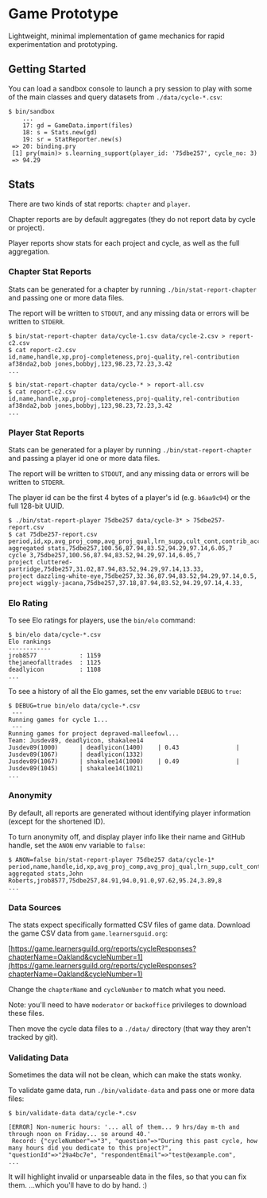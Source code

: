 # Game Prototype

Lightweight, minimal implementation of game mechanics for rapid experimentation and prototyping.

## Getting Started

You can load a sandbox console to launch a pry session to play with some of the main classes and query datasets from `./data/cycle-*.csv`:

```shell-session
$ bin/sandbox
    ...
    17: gd = GameData.import(files)
    18: s = Stats.new(gd)
    19: sr = StatReporter.new(s)
 => 20: binding.pry
 [1] pry(main)> s.learning_support(player_id: '75dbe257', cycle_no: 3)
 => 94.29
```

## Stats

There are two kinds of stat reports: `chapter` and `player`.

Chapter reports are by default aggregates (they do not report data by cycle or project).

Player reports show stats for each project and cycle, as well as the full aggregation.

### Chapter Stat Reports

Stats can be generated for a chapter by running `./bin/stat-report-chapter` and passing one or more data files.

The report will be written to `STDOUT`, and any missing data or errors will be written to `STDERR`.

```shell-session
$ bin/stat-report-chapter data/cycle-1.csv data/cycle-2.csv > report-c2.csv
$ cat report-c2.csv
id,name,handle,xp,proj-completeness,proj-quality,rel-contribution
af38nda2,bob jones,bobbyj,123,98.23,72.23,3.42
...

$ bin/stat-report-chapter data/cycle-* > report-all.csv
$ cat report-c2.csv
id,name,handle,xp,proj-completeness,proj-quality,rel-contribution
af38nda2,bob jones,bobbyj,123,98.23,72.23,3.42
...
```

### Player Stat Reports

Stats can be generated for a player by running `./bin/stat-report-chapter` and passing a player id one or more data files.

The report will be written to `STDOUT`, and any missing data or errors will be written to `STDERR`.

The player id can be the first 4 bytes of a player's id (e.g. `b6aa9c94`) or the full 128-bit UUID.

```shell-session
$ ./bin/stat-report-player 75dbe257 data/cycle-3* > 75dbe257-report.csv
$ cat 75dbe257-report.csv
period,id,xp,avg_proj_comp,avg_proj_qual,lrn_supp,cult_cont,contrib_accuracy,no_proj_rvws
aggregated stats,75dbe257,100.56,87.94,83.52,94.29,97.14,6.05,7
cycle 3,75dbe257,100.56,87.94,83.52,94.29,97.14,6.05,7
project cluttered-partridge,75dbe257,31.02,87.94,83.52,94.29,97.14,13.33,
project dazzling-white-eye,75dbe257,32.36,87.94,83.52,94.29,97.14,0.5,
project wiggly-jacana,75dbe257,37.18,87.94,83.52,94.29,97.14,4.33,
```

### Elo Rating

To see Elo ratings for players, use the `bin/elo` command:

```shell-session
$ bin/elo data/cycle-*.csv
Elo rankings
------------
jrob8577            : 1159
thejaneofalltrades  : 1125
deadlyicon          : 1108
...
```

To see a history of all the Elo games, set the env variable `DEBUG` to `true`:

```shell-session
$ DEBUG=true bin/elo data/cycle-*.csv
 ---
Running games for cycle 1...
 ---
Running games for project depraved-malleefowl...
Team: Jusdev89, deadlyicon, shakalee14
Jusdev89(1000)      | deadlyicon(1400)    | 0.43                | Jusdev89(1067)      | deadlyicon(1332)    
Jusdev89(1067)      | shakalee14(1000)    | 0.49                | Jusdev89(1045)      | shakalee14(1021)    
...
```

### Anonymity

By default, all reports are generated without identifying player information (except for the shortened ID).

To turn anonymity off, and display player info like their name and GitHub handle, set the `ANON` env variable to `false`:

```shell-session
$ ANON=false bin/stat-report-player 75dbe257 data/cycle-1*
period,name,handle,id,xp,avg_proj_comp,avg_proj_qual,lrn_supp,cult_cont,contrib_accuracy,no_proj_rvws
aggregated stats,John Roberts,jrob8577,75dbe257,84.91,94.0,91.0,97.62,95.24,3.89,8
...
```

### Data Sources

The stats expect specifically formatted CSV files of game data. Download the game CSV data from `game.learnersguid.org`:

[https://game.learnersguild.org/reports/cycleResponses?chapterName=Oakland&cycleNumber=1](https://game.learnersguild.org/reports/cycleResponses?chapterName=Oakland&cycleNumber=1)

Change the `chapterName` and `cycleNumber` to match what you need.

Note: you'll need to have `moderator` or `backoffice` privileges to download these files.

Then move the cycle data files to a `./data/` directory (that way they aren't tracked by git).

### Validating Data

Sometimes the data will not be clean, which can make the stats wonky.

To validate game data, run `./bin/validate-data` and pass one or more data files:

```shell-session
$ bin/validate-data data/cycle-*.csv

[ERROR] Non-numeric hours: '... all of them... 9 hrs/day m-th and through noon on Friday... so around 40.'
 Record: {"cycleNumber"=>"3", "question"=>"During this past cycle, how many hours did you dedicate to this project?", "questionId"=>"29a4bc7e", "respondentEmail"=>"test@example.com",
...
```

It will highlight invalid or unparseable data in the files, so that you can fix them. ...which you'll have to do by hand. :)
